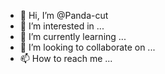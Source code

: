 - 👋 Hi, I’m @Panda-cut
- 👀 I’m interested in ...
- 🌱 I’m currently learning ...
- 💞️ I’m looking to collaborate on ...
- 📫 How to reach me ...

<!---
Panda-cut/Panda-cut is a ✨ special ✨ repository because its `README.md` (this file) appears on your GitHub profile.
You can click the Preview link to take a look at your changes.
--->
